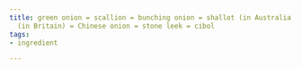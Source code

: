 ```yaml
---
title: green onion = scallion = bunching onion = shallot (in Australia) = spring onion
  (in Britain) = Chinese onion = stone leek = cibol
tags:
- ingredient

---
```


